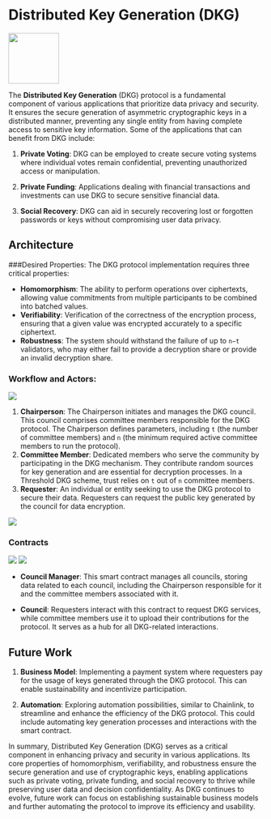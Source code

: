 # Distributed Key Generation (DKG)

<img src="https://i.ibb.co/rds9tdw/logo2.png" width="100" height="100">

The **Distributed Key Generation** (DKG) protocol is a fundamental component of various applications that prioritize data privacy and security. It ensures the secure generation of asymmetric cryptographic keys in a distributed manner, preventing any single entity from having complete access to sensitive key information. Some of the applications that can benefit from DKG include:

1. **Private Voting**: DKG can be employed to create secure voting systems where individual votes remain confidential, preventing unauthorized access or manipulation.

2. **Private Funding**: Applications dealing with financial transactions and investments can use DKG to secure sensitive financial data.

3. **Social Recovery**: DKG can aid in securely recovering lost or forgotten passwords or keys without compromising user data privacy.

## Architecture

###Desired Properties:
The DKG protocol implementation requires three critical properties:
- **Homomorphism**: The ability to perform operations over ciphertexts, allowing value commitments from multiple participants to be combined into batched values.
- **Verifiability**: Verification of the correctness of the encryption process, ensuring that a given value was encrypted accurately to a specific ciphertext.
- **Robustness**: The system should withstand the failure of up to `n−t` validators, who may either fail to provide a decryption share or provide an invalid decryption share.

### Workflow and Actors:

<img src="https://i.ibb.co/Q99wg06/usecase1.png">

1. **Chairperson**: The Chairperson initiates and manages the DKG council. This council comprises committee members responsible for the DKG protocol. The Chairperson defines parameters, including `t` (the number of committee members) and `n` (the minimum required active committee members to run the protocol).
2. **Committee Member**: Dedicated members who serve the community by participating in the DKG mechanism. They contribute random sources for key generation and are essential for decryption processes. In a Threshold DKG scheme, trust relies on `t` out of `n` committee members.
3. **Requester**: An individual or entity seeking to use the DKG protocol to secure their data. Requesters can request the public key generated by the council for data encryption.

<img src="https://i.ibb.co/hdVxqPB/workflow1.png">


### Contracts
![](https://i.ibb.co/XzNhhKP/contract1.png)
![](https://i.ibb.co/WBVCYHr/contract2.png)

- **Council Manager**: This smart contract manages all councils, storing data related to each council, including the Chairperson responsible for it and the committee members associated with it.

- **Council**: Requesters interact with this contract to request DKG services, while committee members use it to upload their contributions for the protocol. It serves as a hub for all DKG-related interactions.

## Future Work

1. **Business Model**: Implementing a payment system where requesters pay for the usage of keys generated through the DKG protocol. This can enable sustainability and incentivize participation.

2. **Automation**: Exploring automation possibilities, similar to Chainlink, to streamline and enhance the efficiency of the DKG protocol. This could include automating key generation processes and interactions with the smart contract.

In summary, Distributed Key Generation (DKG) serves as a critical component in enhancing privacy and security in various applications. Its core properties of homomorphism, verifiability, and robustness ensure the secure generation and use of cryptographic keys, enabling applications such as private voting, private funding, and social recovery to thrive while preserving user data and decision confidentiality. As DKG continues to evolve, future work can focus on establishing sustainable business models and further automating the protocol to improve its efficiency and usability.
